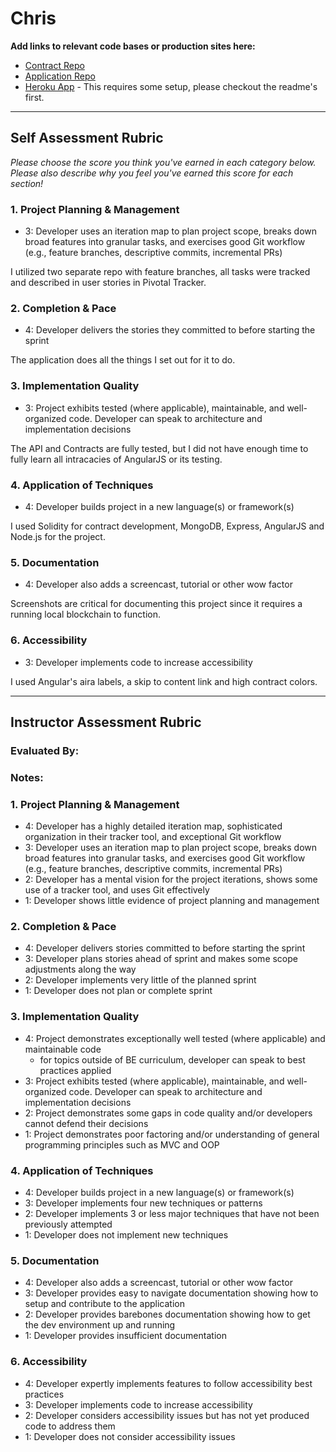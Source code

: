 # Chris

**Add links to relevant code bases or production sites here:**

* [Contract Repo](https://github.com/iamchrissmith/blockHouses-contracts)
* [Application Repo](https://github.com/iamchrissmith/blockHouse-app)
* [Heroku App](https://blockhouses.herokuapp.com/) - This requires some setup, please checkout the readme's first.

---------------

Self Assessment Rubric
------------

_Please choose the score you think you've earned in each category below. Please also describe why you feel you've earned this score for each section!_

### 1. Project Planning & Management

*   3: Developer uses an iteration map to plan project scope, breaks down broad features into granular tasks, and exercises good Git workflow (e.g., feature branches, descriptive commits, incremental PRs)

I utilized two separate repo with feature branches, all tasks were tracked and described in user stories in Pivotal Tracker.

### 2. Completion & Pace

*   4: Developer delivers the stories they committed to before starting the sprint

The application does all the things I set out for it to do.

### 3. Implementation Quality

*   3: Project exhibits tested (where applicable), maintainable, and well-organized code. Developer can speak to architecture and implementation decisions

The API and Contracts are fully tested, but I did not have enough time to fully learn all intracacies of AngularJS or its testing.

### 4. Application of Techniques

*   4: Developer builds project in a new language(s) or framework(s)

I used Solidity for contract development, MongoDB, Express, AngularJS and Node.js for the project.

### 5. Documentation

*   4: Developer also adds a screencast, tutorial or other wow factor

Screenshots are critical for documenting this project since it requires a running local blockchain to function.

### 6. Accessibility

*   3: Developer implements code to increase accessibility

I used Angular's aira labels, a skip to content link and high contract colors.

---------------


Instructor Assessment Rubric
------------

### Evaluated By:

### Notes: 

### 1. Project Planning & Management

*   4: Developer has a highly detailed iteration map, sophisticated organization in their tracker tool, and exceptional Git workflow
*   3: Developer uses an iteration map to plan project scope, breaks down broad features into granular tasks, and exercises good Git workflow (e.g., feature branches, descriptive commits, incremental PRs)
*   2: Developer has a mental vision for the project iterations, shows some use of a tracker tool, and uses Git effectively
*   1: Developer shows little evidence of project planning and management

### 2. Completion & Pace

*   4: Developer delivers stories committed to before starting the sprint
*   3: Developer plans stories ahead of sprint and makes some scope adjustments along the way
*   2: Developer implements very little of the planned sprint
*   1: Developer does not plan or complete sprint

### 3. Implementation Quality

*   4: Project demonstrates exceptionally well tested (where applicable) and maintainable code
      * for topics outside of BE curriculum, developer can speak to best practices applied
*   3: Project exhibits tested (where applicable), maintainable, and well-organized code. Developer can speak to architecture and implementation decisions
*   2: Project demonstrates some gaps in code quality and/or developers cannot defend their decisions
*   1: Project demonstrates poor factoring and/or understanding of general programming principles such as MVC and OOP

### 4. Application of Techniques

*   4: Developer builds project in a new language(s) or framework(s)
*   3: Developer implements four new techniques or patterns
*   2: Developer implements 3 or less major techniques that have not been previously attempted
*   1: Developer does not implement new techniques

### 5. Documentation

*   4: Developer also adds a screencast, tutorial or other wow factor
*   3: Developer provides easy to navigate documentation showing how to setup and contribute to the application
*   2: Developer provides barebones documentation showing how to get the dev environment up and running
*   1: Developer provides insufficient documentation

### 6. Accessibility

*   4: Developer expertly implements features to follow accessibility best practices
*   3: Developer implements code to increase accessibility
*   2: Developer considers accessibility issues but has not yet produced code to address them
*   1: Developer does not consider accessibility issues
